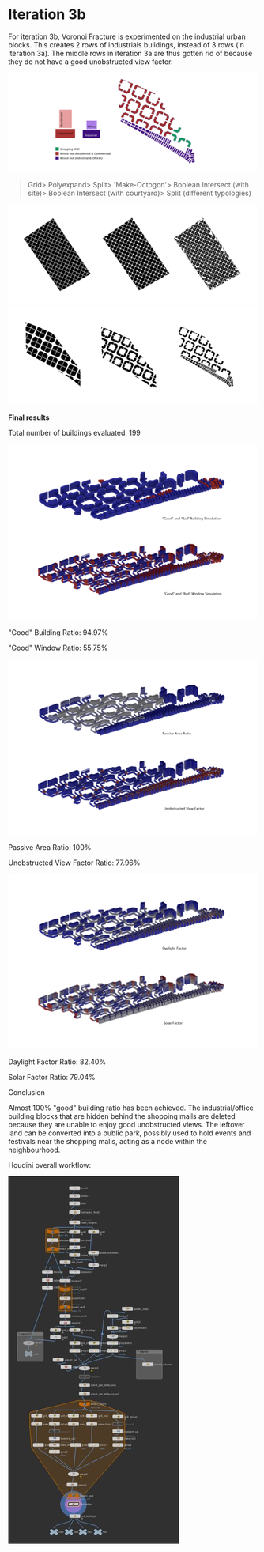 # Iteration 3b

For iteration 3b, Voronoi Fracture is experimented on the industrial urban blocks. This creates 2 rows of industrials buildings, instead of 3 rows (in iteration 3a). The middle rows in iteration 3a are thus gotten rid of because they do not have a good unobstructed view factor.

![1a](./imgs/3btypology.JPG)

>Grid> Polyexpand> Split> 'Make-Octogon'> Boolean Intersect (with site)> Boolean Intersect (with courtyard)> Split (different typologies)

![1a](./imgs/2process1.JPG)
![1a](./imgs/2process2.JPG)

**Final results**

Total number of buildings evaluated: 199

![1a](./imgs/3bgbw.jpg)

"Good" Building Ratio: 94.97%

"Good" Window Ratio: 55.75%

![1a](./imgs/3bpavf.jpg)

Passive Area Ratio: 100%

Unobstructed View Factor Ratio: 77.96%

![1a](./imgs/3bdfsf.jpg)

Daylight Factor Ratio: 82.40%

Solar Factor Ratio: 79.04%

Conclusion

Almost 100% "good" building ratio has been achieved. The industrial/office building blocks that are hidden behind the shopping malls are deleted because they are unable to enjoy good unobstructed views. The leftover land can be converted into a public park, possibly used to hold events and festivals near the shopping malls, acting as a node within the neighbourhood.


Houdini overall workflow:

![1a](./imgs/3bworkflow.JPG)



